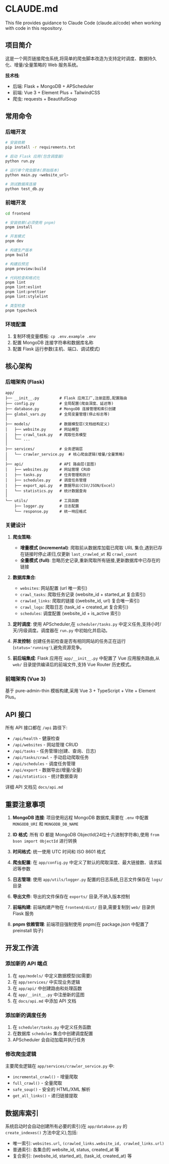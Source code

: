 # CLAUDE.md

This file provides guidance to Claude Code (claude.ai/code) when working with code in this repository.

## 项目简介

这是一个网页链接爬虫系统,将简单的爬虫脚本改造为支持定时调度、数据持久化、增量/全量策略的 Web 服务系统。

**技术栈**:
- 后端: Flask + MongoDB + APScheduler
- 前端: Vue 3 + Element Plus + TailwindCSS
- 爬虫: requests + BeautifulSoup

## 常用命令

### 后端开发

```bash
# 安装依赖
pip install -r requirements.txt

# 启动 Flask 应用(包含调度器)
python run.py

# 运行单个爬虫脚本(原始版本)
python main.py <website_url>

# 测试数据库连接
python test_db.py
```

### 前端开发

```bash
cd frontend

# 安装依赖(必须使用 pnpm)
pnpm install

# 开发模式
pnpm dev

# 构建生产版本
pnpm build

# 构建后预览
pnpm preview:build

# 代码检查和格式化
pnpm lint
pnpm lint:eslint
pnpm lint:prettier
pnpm lint:stylelint

# 类型检查
pnpm typecheck
```

### 环境配置

1. 复制环境变量模板: `cp .env.example .env`
2. 配置 MongoDB 连接字符串和数据库名称
3. 配置 Flask 运行参数(主机、端口、调试模式)

## 核心架构

### 后端架构 (Flask)

```
app/
├── __init__.py         # Flask 应用工厂,注册蓝图,配置路由
├── config.py           # 全局配置(爬虫深度、延迟等)
├── database.py         # MongoDB 连接管理和索引创建
├── global_vars.py      # 全局变量管理(停止标志等)
│
├── models/             # 数据模型层(文档结构定义)
│   ├── website.py      # 网站模型
│   ├── crawl_task.py   # 爬取任务模型
│   └── ...
│
├── services/           # 业务逻辑层
│   └── crawler_service.py  # 核心爬虫逻辑(增量/全量策略)
│
├── api/                # API 路由层(蓝图)
│   ├── websites.py     # 网站管理 CRUD
│   ├── tasks.py        # 任务管理和执行
│   ├── schedules.py    # 调度任务管理
│   ├── export_api.py   # 数据导出(CSV/JSON/Excel)
│   └── statistics.py   # 统计数据查询
│
└── utils/              # 工具函数
    ├── logger.py       # 日志配置
    └── response.py     # 统一响应格式
```

### 关键设计

1. **爬虫策略**:
   - **增量模式 (incremental)**: 爬取前从数据库加载已爬取 URL 集合,遇到已存在链接时停止递归,仅更新 `last_crawled_at` 和 `crawl_count`
   - **全量模式 (full)**: 忽略历史记录,重新爬取所有链接,更新数据库中已存在的链接

2. **数据库集合**:
   - `websites`: 网站配置 (url 唯一索引)
   - `crawl_tasks`: 爬取任务记录 (website_id + started_at 复合索引)
   - `crawled_links`: 爬取的链接 ((website_id, url) 复合唯一索引)
   - `crawl_logs`: 爬取日志 (task_id + created_at 复合索引)
   - `schedules`: 调度配置 (website_id + is_active 索引)

3. **定时调度**: 使用 APScheduler,在 `scheduler/tasks.py` 中定义任务,支持小时/天/月级调度。调度器在 `run.py` 中初始化并启动。

4. **并发控制**: 创建任务前检查是否有相同网站的任务正在运行(`status='running'`),避免资源竞争。

5. **前后端集成**: Flask 应用在 `app/__init__.py` 中配置了 Vue 应用服务路由,从 `web/` 目录提供编译后的前端文件,支持 Vue Router 历史模式。

### 前端架构 (Vue 3)

基于 pure-admin-thin 模板构建,采用 Vue 3 + TypeScript + Vite + Element Plus。

## API 接口

所有 API 接口都在 `/api` 路径下:

- `/api/health` - 健康检查
- `/api/websites` - 网站管理 CRUD
- `/api/tasks` - 任务管理(创建、查询、日志)
- `/api/tasks/crawl` - 手动启动爬取任务
- `/api/schedules` - 调度任务管理
- `/api/export` - 数据导出(增量/全量)
- `/api/statistics` - 统计数据查询

详细 API 文档见 `docs/api.md`

## 重要注意事项

1. **MongoDB 连接**: 项目使用远程 MongoDB 数据库,需要在 `.env` 中配置 `MONGODB_URI` 和 `MONGODB_DB_NAME`

2. **ID 格式**: 所有 ID 都是 MongoDB ObjectId(24位十六进制字符串),使用 `from bson import ObjectId` 进行转换

3. **时间格式**: 统一使用 UTC 时间和 ISO 8601 格式

4. **爬虫配置**: 在 `app/config.py` 中定义了默认的爬取深度、最大链接数、请求延迟等参数

5. **日志管理**: 使用 `app/utils/logger.py` 配置的日志系统,日志文件保存在 `logs/` 目录

6. **导出文件**: 导出的文件保存在 `exports/` 目录,不纳入版本控制

7. **前端构建**: 前端构建产物在 `frontend/dist/` 目录,需要复制到 `web/` 目录供 Flask 服务

8. **pnpm 依赖管理**: 前端项目强制使用 pnpm(在 package.json 中配置了 preinstall 钩子)

## 开发工作流

### 添加新的 API 端点

1. 在 `app/models/` 中定义数据模型(如需要)
2. 在 `app/services/` 中实现业务逻辑
3. 在 `app/api/` 中创建路由和处理函数
4. 在 `app/__init__.py` 中注册新的蓝图
5. 在 `docs/api.md` 中添加 API 文档

### 添加新的调度任务

1. 在 `scheduler/tasks.py` 中定义任务函数
2. 在数据库 `schedules` 集合中创建调度配置
3. APScheduler 会自动加载并执行任务

### 修改爬虫逻辑

主要爬虫逻辑在 `app/services/crawler_service.py` 中:
- `incremental_crawl()` - 增量爬取
- `full_crawl()` - 全量爬取
- `safe_soup()` - 安全的 HTML/XML 解析
- `get_all_links()` - 递归链接提取

## 数据库索引

系统启动时会自动创建所有必要的索引(在 `app/database.py` 的 `create_indexes()` 方法中定义),包括:
- 唯一索引: `websites.url`, `(crawled_links.website_id, crawled_links.url)`
- 普通索引: 各集合的 website_id, status, created_at 等
- 复合索引: (website_id, started_at), (task_id, created_at) 等
